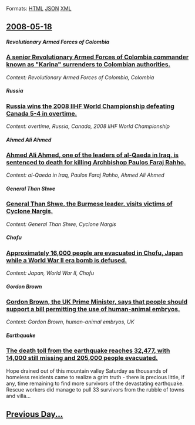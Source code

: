 
Formats: [HTML](2008/05/18/index.html)  [JSON](2008/05/18/index.json)  [XML](2008/05/18/index.xml)  

## [2008-05-18](/news/2008/05/18/index.md)

##### Revolutionary Armed Forces of Colombia
### [ A senior Revolutionary Armed Forces of Colombia commander known as "Karina" surrenders to Colombian authorities. ](/news/2008/05/18/a-senior-revolutionary-armed-forces-of-colombia-commander-known-as-karina-surrenders-to-colombian-authorities.md)
_Context: Revolutionary Armed Forces of Colombia, Colombia_

##### Russia
### [ Russia wins the 2008 IIHF World Championship defeating Canada 5-4 in overtime. ](/news/2008/05/18/russia-wins-the-2008-iihf-world-championship-defeating-canada-5-4-in-overtime.md)
_Context: overtime, Russia, Canada, 2008 IIHF World Championship_

##### Ahmed Ali Ahmed
### [ Ahmed Ali Ahmed, one of the leaders of al-Qaeda in Iraq, is sentenced to death for killing Archbishop Paulos Faraj Rahho. ](/news/2008/05/18/ahmed-ali-ahmed-one-of-the-leaders-of-al-qaeda-in-iraq-is-sentenced-to-death-for-killing-archbishop-paulos-faraj-rahho.md)
_Context: al-Qaeda in Iraq, Paulos Faraj Rahho, Ahmed Ali Ahmed_

##### General Than Shwe
### [ General Than Shwe, the Burmese leader, visits victims of Cyclone Nargis. ](/news/2008/05/18/general-than-shwe-the-burmese-leader-visits-victims-of-cyclone-nargis.md)
_Context: General Than Shwe, Cyclone Nargis_

##### Chofu
### [ Approximately 16,000 people are evacuated in Chofu, Japan while a World War II era bomb is defused. ](/news/2008/05/18/approximately-16-000-people-are-evacuated-in-chofu-japan-while-a-world-war-ii-era-bomb-is-defused.md)
_Context: Japan, World War II, Chofu_

##### Gordon Brown
### [ Gordon Brown, the UK Prime Minister, says that people should support a bill permitting the use of human-animal embryos. ](/news/2008/05/18/gordon-brown-the-uk-prime-minister-says-that-people-should-support-a-bill-permitting-the-use-of-human-animal-embryos.md)
_Context: Gordon Brown, human-animal embryos, UK_

##### Earthquake
### [ The death toll from the earthquake reaches 32,477, with 14,000 still missing and 205,000 people evacuated. ](/news/2008/05/18/the-death-toll-from-the-earthquake-reaches-32-477-with-14-000-still-missing-and-205-000-people-evacuated.md)
Hope drained out of this mountain valley Saturday as thousands of homeless residents came to realize a grim truth - there is precious little, if any, time remaining to find more survivors of the devastating earthquake. Rescue workers did manage to pull 33 survivors from the rubble of towns and villa...

## [Previous Day...](/news/2008/05/17/index.md)

